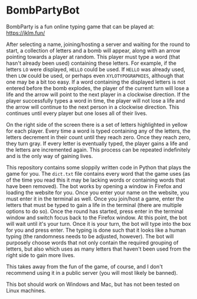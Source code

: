 # BombPartyBot

BombParty is a fun online typing game that can be played at: https://jklm.fun/

After selecting a name, joining/hosting a server and waiting for the round to start, a collection of letters and a bomb will appear, along with an arrow pointing towards a player at random. This player must type a word (that hasn't already been used) containing these letters. For example, if the letters `LO` were displayed, `HELLO` could be used. If `HELLO` was already used, then `LOW` could be used, or perhaps even `XYLOTYPOGRAPHIES`, although that one may be a bit too easy. If a word containing the displayed letters is not entered before the bomb explodes, the player of the current turn will lose a life and the arrow will point to the next player in a clockwise direction. If the player successfully types a word in time, the player will not lose a life and the arrow will continue to the next person in a clockwise direction. This continues until every player but one loses all of their lives.

On the right side of the screen there is a set of letters highlighted in yellow for each player. Every time a word is typed containing any of the letters, the letters decrement in their count until they reach zero. Once they reach zero, they turn gray. If every letter is eventually typed, the player gains a life and the letters are incremented again. This process can be repeated indefinitely and is the only way of gaining lives.

This repository contains some sloppily written code in Python that plays the game for you. The `dict.txt` file contains every word that the game uses (as of the time you read this it may be lacking words or containing words that have been removed). The bot works by opening a window in Firefox and loading the website for you. Once you enter your name on the website, you must enter it in the terminal as well. Once you join/host a game, enter the letters that must be typed to gain a life in the terminal (there are multiple options to do so). Once the round has started, press enter in the terminal window and switch focus back to the Firefox window. At this point, the bot will wait until it's your turn. Once it is your turn, the bot will type into the box for you and press enter. The typing is done such that it looks like a human typing (the randomness needs to be adjusted, however). The bot will purposely choose words that not only contain the required grouping of letters, but also which uses as many letters that haven't been used from the right side to gain more lives.

This takes away from the fun of the game, of course, and I don't recommend using it in a public server (you will most likely be banned).

This bot should work on Windows and Mac, but has not been tested on Linux machines.
